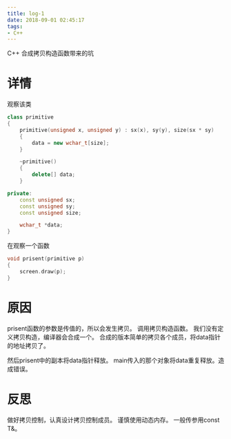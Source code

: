 ```yaml
---
title: log-1
date: 2018-09-01 02:45:17
tags:
- C++
---
```


C++ 合成拷贝构造函数带来的坑

# 详情

观察该类

```C++
class primitive
{
    primitive(unsigned x, unsigned y) : sx(x), sy(y), size(sx * sy)
    {
        data = new wchar_t[size];
    }

    ~primitive()
    {
        delete[] data;
    }

private:
    const unsigned sx;
    const unsigned sy;
    const unsigned size;

    wchar_t *data;
}
```

在观察一个函数

```C++
void prisent(primitive p)
{
    screen.draw(p);
}
```

# 原因

prisent函数的参数是传值的，所以会发生拷贝。
调用拷贝构造函数。
我们没有定义拷贝构造，编译器会合成一个。
合成的版本简单的拷贝各个成员，将data指针的地址拷贝了。

然后prisent中的副本将data指针释放。
main传入的那个对象将data重复释放。造成错误。

# 反思

做好拷贝控制，认真设计拷贝控制成员。
谨慎使用动态内存。
一般传参用const T&。
